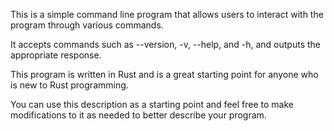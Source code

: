 This is a simple command line program that allows users to interact 
with the program through various commands. 

It accepts commands such as --version, -v, --help, and -h, and outputs the 
appropriate response. 

This program is written in Rust and is a great starting point for anyone who 
is new to Rust programming.

You can use this description as a starting point and feel free to make 
modifications to it as needed to better describe your program.
